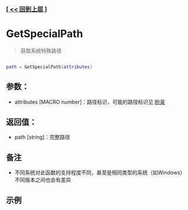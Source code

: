 ### [[ << 回到上层 ]](README.md)

# GetSpecialPath

> 获取系统特殊路径

```lua

path = GetSpecialPath(attributes)

```

## 参数：

+ attributes [MACRO number]：路径标识，可能的路径标识见 [附录](appendix.md)

## 返回值：

+ path [string]：完整路径

## 备注

+ 不同系统对此函数的支持程度不同，甚至是相同类型的系统（如Windows）不同版本之间也会有差异

## 示例

```lua

```